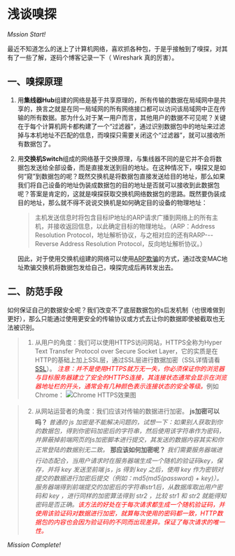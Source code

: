 # 浅谈嗅探

*Mssion Start!*

最近不知道怎么的迷上了计算机网络，喜欢抓各种包，于是乎接触到了嗅探，对其有了一些了解，遂码个博客记录一下（ Wireshark 真的厉害）。

## 一、嗅探原理

1. 用**集线器Hub**组建的网络是基于共享原理的，所有传输的数据在局域网中是共享的，换言之就是在同一局域网的所有网络接口都可以访问该局域网中正在传输的所有数据。那为什么对于某一用户而言，其他用户的数据不可见呢？关键在于每个计算机网卡都构建了一个“过滤器”，通过识别数据包中的地址来过滤掉与本机地址不匹配的信息，而嗅探只需要关闭这个“过滤器”，就可以接收所有数据包了。

2. 用**交换机Switch**组成的网络基于交换原理，与集线器不同的是它并不会将数据包发送给全部设备，而是直接发送到目的地址。在这种情况下，嗅探又是如何“窥”到数据包的呢？既然交换机是将数据包直接发送给目的地址，那么如果我们将自己设备的地址伪装成数据包的目的地址是否就可以接收到此数据包呢？答案是肯定的，这就是嗅探获取交换机网络数据包的思路。既然要伪装成目的地址，那么就不得不说说交换机是如何确定目的设备的物理地址：
    
    > 主机发送信息时将包含目标IP地址的ARP请求广播到网络上的所有主机，并接收返回信息，以此确定目标的物理地址。（ARP：Address Resolution Protocol，地址解析协议，与之相对应的还有RARP---Reverse Address Resolution Protocol，反向地址解析协议。）
    
    因此，对于使用交换机组建的网络可以使用[ARP欺骗](https://baike.baidu.com/item/ARP欺骗/2805503?fr=aladdin)的方式，通过改变MAC地址欺骗交换机将数据包发给自己，嗅探完成后再转发出去。

## 二、防范手段

如何保证自己的数据安全呢？我们改变不了底层数据包的s后发机制（也很难做到更好），那么只能通过使用更安全的传输协议或方式去让你的数据即使被截取也无法被识别。
> 1. 从用户的角度：我们可以使用HTTPS访问网站，HTTPS全称为Hyper Text Transfer Protocol over Secure Socket Layer，它的实质是在HTTP的基础上加上SSL层，通过SSL层进行数据加密（SSL详情请看[SSL](https://baike.baidu.com/item/ssl)）。 <span style="color:red;">*注意：并不是使用HTTPS就万无一失，你必须保证你的浏览器与目标服务器建立了安全的HTTPS连接，其连接状态通常会显示在浏览器地址栏的开头，通常会有几种颜色表示连接状态的安全等级。*</span>例如Chrome：
     ![Chrome HTTPS效果图](https://media.alan123.xyz/imgs/blogs/sniff/https.jpg)
 
> 2. 从网站运营者的角度：我们应该对传输的数据进行加密。
   <span style="line-height:200%;">**js加密可以吗？**</span>
   *普通的 js 加密是不能解决问题的，试想一下：如果别人获取到你的数据包，得到你密码加密后的字符串，然后使用该字符串作为密码，并屏蔽掉前端网页的js加密脚本进行提交，其发送的数据内容其实和你正常登陆的数据别无二致。*
   <span style="line-height:200%;">**那应该如何加密呢？**</span>
   *我们需要服务器端进行动态配合，当用户请求时在服务器端生成一个随机的验证码key，保存，并将 key 发送至前端 js，js 得到 key 之后，使用 key 作为密钥对提交的数据进行加密后提交（例如：md5(md5(password) + key)）。服务器端得到前端提交的加密后的字符串str1后，从数据库取出用户密码和 key ，进行同样的加密算法得到 str2 ，比较 str1 和 str2 就能得知密码是否正确。<span style="color:red;">该方法的好处在于每次请求都生成一个随机验证码，并使用该验证码对数据进行加密，就算每次使用的密码都一致，HTTP数据包的内容也会因为验证码的不同而出现差异。保证了每次请求的唯一性。</span>*

*Mission Complete!*


